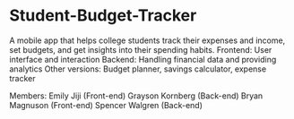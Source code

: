 # Student-Budget-Tracker

A mobile app that helps college students track their expenses and income, set budgets, and get insights into their spending habits.
Frontend: User interface and interaction
Backend: Handling financial data and providing analytics
Other versions: Budget planner, savings calculator, expense tracker

Members:
Emily Jiji (Front-end)
Grayson Kornberg (Back-end)
Bryan Magnuson (Front-end)
Spencer Walgren (Back-end)
